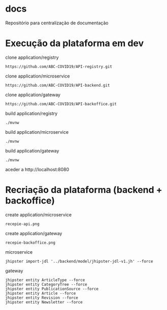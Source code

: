 # docs
Repositório para centralização de documentação

# Execução da plataforma em dev

clone application/registry

    https://github.com/ABC-COVID19/API-registry.git

clone application/microservice

    https://github.com/ABC-COVID19/API-backend.git
    
clone application/gateway

    https://github.com/ABC-COVID19/API-backoffice.git
    
build application/registry

    ./mvnw
    
build application/microservice

    ./mvnw
    
build application/gateway

    ./mvnw
    
aceder a http://localhost:8080
    
# Recriação da plataforma (backend + backoffice)

create application/microservice

    recepie-api.png

create application/gateway

    recepie-backoffice.png

microservice
    
    jhipster import-jdl '../backend/model/jhipster-jdl-v1.jh' --force

gateway

    jhipster entity ArticleType --force
    jhipster entity CategoryTree --force
    jhipster entity PublicationSource --force
    jhipster entity Article --force
    jhipster entity Revision --force
    jhipster entity Newsletter --force
